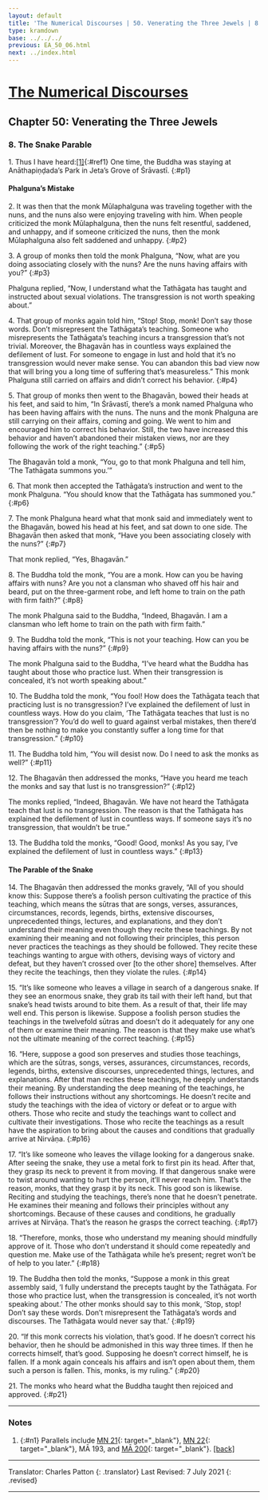 ```yaml
---
layout: default
title: 'The Numerical Discourses | 50. Venerating the Three Jewels | 8. The Snake Parable'
type: kramdown
base: ../../../
previous: EA_50_06.html
next: ../index.html
---
```


# [The Numerical Discourses](../index.html)
## Chapter 50: Venerating the Three Jewels
### 8. The Snake Parable

1\. Thus I have heard:[\[1\]](#n1){:#ref1} One time, the Buddha was staying at Anāthapiṇḍada’s Park in Jeta’s Grove of Śrāvastī.
{:#p1}

#### Phalguna’s Mistake

2\. It was then that the monk Mūlaphalguna was traveling together with the nuns, and the nuns also were enjoying traveling with him. When people criticized the monk Mūlaphalguna, then the nuns felt resentful, saddened, and unhappy, and if someone criticized the nuns, then the monk Mūlaphalguna also felt saddened and unhappy.
{:#p2}

3\. A group of monks then told the monk Phalguna, “Now, what are you doing associating closely with the nuns? Are the nuns having affairs with you?”
{:#p3}

Phalguna replied, “Now, I understand what the Tathāgata has taught and instructed about sexual violations. The transgression is not worth speaking about.”

4\. That group of monks again told him, “Stop! Stop, monk! Don’t say those words. Don’t misrepresent the Tathāgata’s teaching. Someone who misrepresents the Tathāgata’s teaching incurs a transgression that’s not trivial. Moreover, the Bhagavān has in countless ways explained the defilement of lust. For someone to engage in lust and hold that it’s no transgression would never make sense. You can abandon this bad view now that will bring you a long time of suffering that’s measureless.” This monk Phalguna still carried on affairs and didn’t correct his behavior.
{:#p4}

5\. That group of monks then went to the Bhagavān, bowed their heads at his feet, and said to him, “In Śrāvastī, there’s a monk named Phalguna who has been having affairs with the nuns. The nuns and the monk Phalguna are still carrying on their affairs, coming and going. We went to him and encouraged him to correct his behavior. Still, the two have increased this behavior and haven’t abandoned their mistaken views, nor are they following the work of the right teaching.”
{:#p5}

The Bhagavān told a monk, “You, go to that monk Phalguna and tell him, ‘The Tathāgata summons you.’”

6\. That monk then accepted the Tathāgata’s instruction and went to the monk Phalguna. “You should know that the Tathāgata has summoned you.”
{:#p6}

7\. The monk Phalguna heard what that monk said and immediately went to the Bhagavān, bowed his head at his feet, and sat down to one side. The Bhagavān then asked that monk, “Have you been associating closely with the nuns?”
{:#p7}

That monk replied, “Yes, Bhagavān.”

8\. The Buddha told the monk, “You are a monk. How can you be having affairs with nuns? Are you not a clansman who shaved off his hair and beard, put on the three-garment robe, and left home to train on the path with firm faith?”
{:#p8}

The monk Phalguna said to the Buddha, “Indeed, Bhagavān. I am a clansman who left home to train on the path with firm faith.”

9\. The Buddha told the monk, “This is not your teaching. How can you be having affairs with the nuns?”
{:#p9}

The monk Phalguna said to the Buddha, “I’ve heard what the Buddha has taught about those who practice lust. When their transgression is concealed, it’s not worth speaking about.”

10\. The Buddha told the monk, “You fool! How does the Tathāgata teach that practicing lust is no transgression? I’ve explained the defilement of lust in countless ways. How do you claim, ‘The Tathāgata teaches that lust is no transgression’? You’d do well to guard against verbal mistakes, then there’d then be nothing to make you constantly suffer a long time for that transgression.”
{:#p10}

11\. The Buddha told him, “You will desist now. Do I need to ask the monks as well?”
{:#p11}

12\. The Bhagavān then addressed the monks, “Have you heard me teach the monks and say that lust is no transgression?”
{:#p12}

The monks replied, “Indeed, Bhagavān. We have not heard the Tathāgata teach that lust is no transgression. The reason is that the Tathāgata has explained the defilement of lust in countless ways. If someone says it’s no transgression, that wouldn’t be true.”

13\. The Buddha told the monks, “Good! Good, monks! As you say, I’ve explained the defilement of lust in countless ways.”
{:#p13}

#### The Parable of the Snake

14\. The Bhagavān then addressed the monks gravely, “All of you should know this: Suppose there’s a foolish person cultivating the practice of this teaching, which means the sūtras that are songs, verses, assurances, circumstances, records, legends, births, extensive discourses, unprecedented things, lectures, and explanations, and they don’t understand their meaning even though they recite these teachings. By not examining their meaning and not following their principles, this person never practices the teachings as they should be followed. They recite these teachings wanting to argue with others, devising ways of victory and defeat, but they haven’t crossed over [to the other shore] themselves. After they recite the teachings, then they violate the rules.
{:#p14}

15\. “It’s like someone who leaves a village in search of a dangerous snake. If they see an enormous snake, they grab its tail with their left hand, but that snake’s head twists around to bite them. As a result of that, their life may well end. This person is likewise. Suppose a foolish person studies the teachings in the twelvefold sūtras and doesn’t do it adequately for any one of them or examine their meaning. The reason is that they make use what’s not the ultimate meaning of the correct teaching.
{:#p15}

16\. “Here, suppose a good son preserves and studies those teachings, which are the sūtras, songs, verses, assurances, circumstances, records, legends, births, extensive discourses, unprecedented things, lectures, and explanations. After that man recites these teachings, he deeply understands their meaning. By understanding the deep meaning of the teachings, he follows their instructions without any shortcomings. He doesn’t recite and study the teachings with the idea of victory or defeat or to argue with others. Those who recite and study the teachings want to collect and cultivate their investigations. Those who recite the teachings as a result have the aspiration to bring about the causes and conditions that gradually arrive at Nirvāṇa.
{:#p16}

17\. “It’s like someone who leaves the village looking for a dangerous snake. After seeing the snake, they use a metal fork to first pin its head. After that, they grasp its neck to prevent it from moving. If that dangerous snake were to twist around wanting to hurt the person, it’ll never reach him. That’s the reason, monks, that they grasp it by its neck. This good son is likewise. Reciting and studying the teachings, there’s none that he doesn’t penetrate. He examines their meaning and follows their principles without any shortcomings. Because of these causes and conditions, he gradually arrives at Nirvāṇa. That’s the reason he grasps the correct teaching.
{:#p17}

18\. “Therefore, monks, those who understand my meaning should mindfully approve of it. Those who don’t understand it should come repeatedly and question me. Make use of the Tathāgata while he’s present; regret won’t be of help to you later.”
{:#p18}

19\. The Buddha then told the monks, “Suppose a monk in this great assembly said, ‘I fully understand the precepts taught by the Tathāgata. For those who practice lust, when the transgression is concealed, it’s not worth speaking about.’ The other monks should say to this monk, ‘Stop, stop! Don’t say these words. Don’t misrepresent the Tathāgata’s words and discourses. The Tathāgata would never say that.’
{:#p19}

20\. “If this monk corrects his violation, that’s good. If he doesn’t correct his behavior, then he should be admonished in this way three times. If then he corrects himself, that’s good. Supposing he doesn’t correct himself, he is fallen. If a monk again conceals his affairs and isn’t open about them, them such a person is fallen. This, monks, is my ruling.”
{:#p20}

21\. The monks who heard what the Buddha taught then rejoiced and approved.
{:#p21}

---

### Notes

1. {:#n1} Parallels include [MN 21](https://suttacentral.net/mn21){: target="_blank"}, [MN 22](https://suttacentral.net/mn22){: target="_blank"}, MĀ 193, and [MĀ 200](../../madhyama/MA_200.html){: target="_blank"}. [\[back\]](#ref1)

---

Translator: Charles Patton
{: .translator}
Last Revised: 7 July 2021
{: .revised}

---
